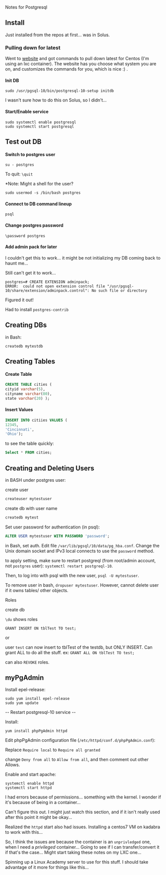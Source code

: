 Notes for Postgresql

## Install

Just installed from the repos at first... was in Solus.

### Pulling down for latest

Went to [website](https://www.postgresql.org/download/linux/) and got commands
to pull down latest for Centos (I'm using an lxc container). The website has you
choose what system you are on, and customizes the commands for you, which is
nice :) .

#### Init DB

```
sudo /usr/pgsql-10/bin/postgresql-10-setup initdb
```

I wasn't sure how to do this on Solus, so I didn't...

#### Start/Enable service

```
sudo systemctl enable postgresql
sudo systemctl start postgresql
```

## Test out DB

#### Switch to postgres user

```
su - postgres
```

To quit: `\quit`

*Note: Might a shell for the user?

```
sudo usermod -s /bin/bash postgres
```

#### Connect to DB command lineup

```
psql
```

#### Change postgres password

```
\password postgres
```

#### Add admin pack for later

I couldn't get this to work... it might be not initializing my DB coming back to
haunt me...


Still can't get it to work...

```
postgres=# CREATE EXTENSION adminpack;
ERROR:  could not open extension control file "/usr/pgsql-10/share/extension/adminpack.control": No such file or directory
```

Figured it out!

Had to install `postgres-contrib`

## Creating DBs

in Bash:

```
createdb mytestdb
```

## Creating Tables


#### Create Table
```SQL
CREATE TABLE cities (
cityid varchar(5),
cityname varchar(80),
state varchar(20) );
```
#### Insert Values

```SQL
INSERT INTO citiies VALUES (
12345,
'Cincinnati',
'Ohio');
```
to see the table quickly:

```SQL
Select * FROM cities;
```

## Creating and Deleting Users

in BASH under postgres user:

create user
```bash
createuser mytestuser
```

create db with user name
```bash
createdb mytest
```

Set user password for authentication (in psql):

```SQL
ALTER USER mytestuser WITH PASSWORD 'password';
```

in Bash, set auth. Edit file `/var/lib/pgsql/10/data/pg_hba.conf`. Change the
Unix domain socket and IPv3 local connects to use the `password` method.

to apply setting, make sure to restart postgreql (from root/admin account, not
`postgres` user): `systemctl restart postgreql-10`.

Then, to log into with psql with the new user, `psql -U mytestuser`.

To remove user in bash, `dropuser mytestuser`. However, cannot delete user if it
owns tables/ other objects.


Roles

create db

`\du` shows roles

`GRANT INSERT ON tblTest TO test;`

or

user `test` can now insert to tblTest of the testdb, but ONLY INSERT. Can grant
ALL to do all the stuff. ex: `GRANT ALL ON tblTest TO test;`

can also `REVOKE` roles.

## myPgAdmin

Install epel-release: 

```
sudo yum install epel-release
sudo yum update

```

-- Restart postgresql-10 service --

Install:

```
yum install phpPgAdmin httpd
```

Edit phpPgAdmin configuration file (`/etc/httpd/conf.d/phpPgAdmin.conf`):

Replace `Require local` to `Require all granted`

change `Deny from all` to `Allow from all`, and then comment out other Allows.

Enable and start apache:

```
systemctl enable httpd
systemctl start httpd
```
I had errors because of permissions... something with the kernel. 
I wonder if it's because of being in a container...

Can't figure this out. I might just watch this section, and if it isn't really
used after this point it might be okay...

Realized the `httpd` start also had issues. Installing a centos7 VM on kadabra
to work with this...

So, I think the issues are because the container is an `unprivledged` one, when
I need a *privileged* container... Going to see if I can transfer/convert it if
that's the case... Might start taking these notes on my LXC one...

Spinning up a Linux Academy server to use for this stuff. I should take
advantage of it more for things like this...
